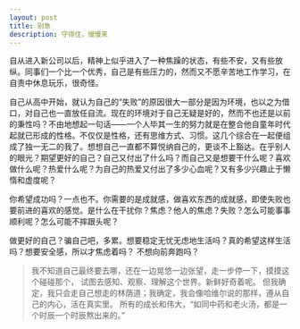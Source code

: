 ```yaml
---
layout: post
title: 别急
description: 守得住，慢慢来
---
```


自从进入新公司以后，精神上似乎进入了一种焦躁的状态，有些不安，又有些放纵。同事们一个比一个优秀，自己是有些压力的，然而又不愿辛苦地工作学习，在自责中休息玩乐，很奇怪。

自己从高中开始，就认为自己的“失败”的原因很大一部分是因为环境，也以之为借口，对自己也一直放任自流。现在的环境对于自己无疑是好的，然而不也还是以前的秉性吗？不由地想起一句话——一个人毕其一生的努力就是在整合他自童年时代起就已形成的性格。不仅仅是性格，还有思维方式、习惯。这几个综合在一起便组成了独一无二的我了。想想自己一直都不算悦纳自己的，更谈不上豁达。在乎别人的眼光？期望更好的自己？自己又付出了什么吗？而自己又是想要干什么呢？喜欢做什么呢？热爱什么呢？为自己的热爱又付出了多少心血呢？又有多少兴趣止于懒惰和虚度呢？

你希望成功吗？一点也不。你需要的是成就感，做喜欢东西的成就感，即使失败也要前进的喜欢的感觉。是什么在干扰你？焦虑？他人的焦虑？失败？怎么可能事事顺利呢？怎么可能不摔跟头呢？

做更好的自己？骗自己吧，多累。想要稳定无忧无虑地生活吗？真的希望这样生活吗？想要安全感，所以才焦虑着吗？ 不想向前奔跑吗？

> 我不知道自己最终要去哪，还在一边晃悠一边张望，走一步停一下，摸摸这个碰碰那个，
> 试图去感知、观察、理解这个世界。新鲜好奇着呢。
> 但我确定，我只会走自己想走的林荫道；我确定，我会像哈维尔说的那样，遵从自己的内心，活在真实里。
> 所有的成长和伟大，“如同中药和老火汤，都是一个时辰一个时辰熬出来的。”
